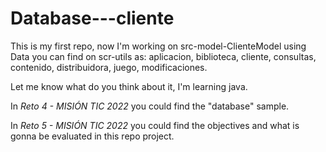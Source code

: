# Database---cliente
This is my first repo, now I'm working on src-model-ClienteModel using Data you can find on scr-utils as: aplicacion, biblioteca, cliente, consultas, contenido, distribuidora, juego, modificaciones.

Let me know what do you think about it, I'm learning java.

In *Reto 4 - MISIÓN TIC 2022* you could find the "database" sample.

In *Reto 5 - MISIÓN TIC 2022* you could find the objectives and what is gonna be evaluated in this repo project.
